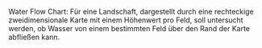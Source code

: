 Water Flow Chart: Für eine Landschaft, dargestellt durch eine rechteckige zweidimensionale Karte mit einem Höhenwert pro Feld, soll untersucht werden, ob Wasser von einem bestimmten Feld über den Rand der Karte abfließen kann.  
